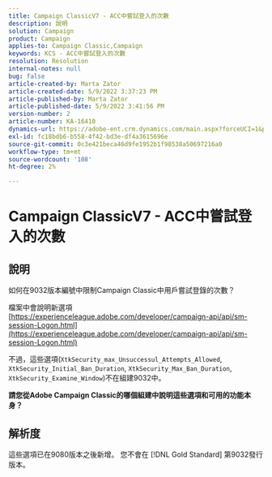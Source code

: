 ```yaml
---
title: Campaign ClassicV7 - ACC中嘗試登入的次數
description: 說明
solution: Campaign
product: Campaign
applies-to: Campaign Classic,Campaign
keywords: KCS - ACC中嘗試登入的次數
resolution: Resolution
internal-notes: null
bug: false
article-created-by: Marta Zator
article-created-date: 5/9/2022 3:37:23 PM
article-published-by: Marta Zator
article-published-date: 5/9/2022 3:41:56 PM
version-number: 2
article-number: KA-16410
dynamics-url: https://adobe-ent.crm.dynamics.com/main.aspx?forceUCI=1&pagetype=entityrecord&etn=knowledgearticle&id=d43c87e8-adcf-ec11-a7b5-0022480a8e40
exl-id: fc18bdb6-b558-4f42-bd3e-df4a3615696e
source-git-commit: 0c3e421beca46d9fe1952b1f98538a50697216a0
workflow-type: tm+mt
source-wordcount: '108'
ht-degree: 2%

---
```


# Campaign ClassicV7 - ACC中嘗試登入的次數

## 說明


如何在9032版本編號中限制Campaign Classic中用戶嘗試登錄的次數？

檔案中會說明新選項
[https://experienceleague.adobe.com/developer/campaign-api/api/sm-session-Logon.html](https://experienceleague.adobe.com/developer/campaign-api/api/sm-session-Logon.html)

不過，這些選項(`XtkSecurity_max_Unsuccessul_Attempts_Allowed`, `XtkSecurity_Initial_Ban_Duration`, `XtkSecurity_Max_Ban_Duration`, `XtkSecurity_Examine_Window`)不在組建9032中。

<b>請您從Adobe Campaign Classic的哪個組建中說明這些選項和可用的功能本身？</b>


## 解析度


這些選項已在9080版本之後新增。 您不會在 [!DNL Gold Standard] 第9032發行版本。
